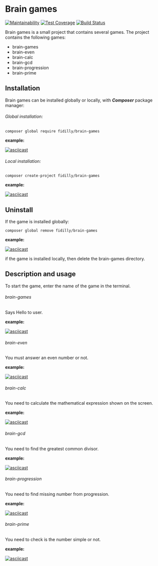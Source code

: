 Brain games
===========

[![Maintainability](https://api.codeclimate.com/v1/badges/1ae4272d6d265319b593/maintainability)](https://codeclimate.com/github/fidilly/project-lvl1-s470/maintainability) [![Test Coverage](https://api.codeclimate.com/v1/badges/1ae4272d6d265319b593/test_coverage)](https://codeclimate.com/github/fidilly/project-lvl1-s470/test_coverage) [![Build Status](https://travis-ci.org/fidilly/project-lvl1-s470.svg?branch=master)](https://travis-ci.org/fidilly/project-lvl1-s470)

Brain games is a small project that contains several games. The project contains the following games:

- brain-games
- brain-even
- brain-calc
- brain-gcd
- brain-progression
- brain-prime

Installation
------------

Brain games can be installed globally or locally, with ***Composer*** package manager:

###### Global installation:

```
composer global require fidilly/brain-games
```

**example:**

[![asciicast](https://asciinema.org/a/239206.svg)](https://asciinema.org/a/239206)

###### Local installation:

```
composer create-project fidilly/brain-games
```

**example:**

[![asciicast](https://asciinema.org/a/239208.svg)](https://asciinema.org/a/239208)

Uninstall
---------

If the game is installed globally:

```
composer global remove fidilly/brain-games
```

**example:**

[![asciicast](https://asciinema.org/a/239209.svg)](https://asciinema.org/a/239209)

if the game is installed locally, then delete the brain-games directory.

Description and usage
-----

To start the game, enter the name of the game in the terminal. 

###### brain-games

Says Hello to user.

**example:**

[![asciicast](https://asciinema.org/a/239211.svg)](https://asciinema.org/a/239211)

###### brain-even

You must answer an even number or not.

**example:**

[![asciicast](https://asciinema.org/a/239212.svg)](https://asciinema.org/a/239212)


###### brain-calc

You need to calculate the mathematical expression shown on the screen.

**example:**

[![asciicast](https://asciinema.org/a/239213.svg)](https://asciinema.org/a/239213)

###### brain-gcd

You need to find the greatest common divisor.

**example:**

[![asciicast](https://asciinema.org/a/239214.svg)](https://asciinema.org/a/239214)

###### brain-progression

You need to find missing number from progression.

**example:**

[![asciicast](https://asciinema.org/a/239215.svg)](https://asciinema.org/a/239215)

###### brain-prime

You need to check is the number simple or not.

**example:**

[![asciicast](https://asciinema.org/a/239218.svg)](https://asciinema.org/a/239218)
